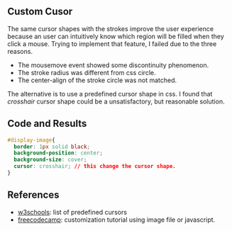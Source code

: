 ## Custom Cusor

The same cursor shapes with the strokes improve the user experience because an user can intuitively know which region will be filled when they click a mouse.
Trying to implement that feature, I failed due to the three reasons.

 - The mousemove event showed some discontinuity phenomenon.
 - The stroke radius was different from css circle.
 - The center-align of the stroke circle was not matched.

The alternative is to use a predefined cursor shape in css.
I found that _crosshair_ cursor shape could be a unsatisfactory, but reasonable solution. 



## Code and Results

```css
#display-image{
  border: 1px solid black;
  background-position: center;
  background-size: cover;
  cursor: crosshair; // this change the cursor shape.
}
```

## References

- [w3schools](https://www.w3schools.com/cssref/pr_class_cursor.asp): list of predefined cursors
- [freecodecamp](https://www.freecodecamp.org/news/how-to-make-a-custom-mouse-cursor-with-css-and-javascript/): customization tutorial using image file or javascript.
